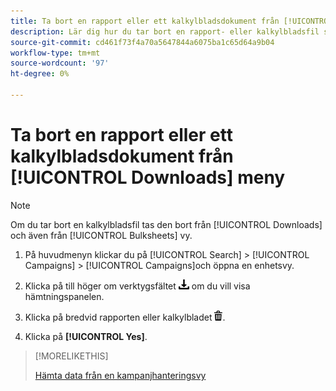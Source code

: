 ```yaml
---
title: Ta bort en rapport eller ett kalkylbladsdokument från [!UICONTROL Downloads] meny
description: Lär dig hur du tar bort en rapport- eller kalkylbladsfil som du har hämtat en kampanjhanteringsvy.
source-git-commit: cd461f73f4a70a5647844a6075ba1c65d64a9b04
workflow-type: tm+mt
source-wordcount: '97'
ht-degree: 0%

---
```


# Ta bort en rapport eller ett kalkylbladsdokument från [!UICONTROL Downloads] meny

>[!NOTE]
>
>Om du tar bort en kalkylbladsfil tas den bort från [!UICONTROL Downloads] och även från [!UICONTROL Bulksheets] vy.

1. På huvudmenyn klickar du på [!UICONTROL Search] > [!UICONTROL Campaigns] > [!UICONTROL Campaigns]och öppna en enhetsvy.

1. Klicka på till höger om verktygsfältet ![Ladda ned rapport](/help/search-social-commerce/assets/download.png "Ladda ned rapport") om du vill visa hämtningspanelen.

1. Klicka på bredvid rapporten eller kalkylbladet ![Ta bort](/help/search-social-commerce/assets/delete.png "Ta bort").

1. Klicka på **[!UICONTROL Yes]**.

>[!MORELIKETHIS]
>
>[Hämta data från en kampanjhanteringsvy](/help/search-social-commerce/common-tasks/navigation-editing-selection/download.md)
